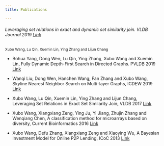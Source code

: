 ```yaml
---
title: Publications

---
```




###### Leveraging set relations in exact and dynamic set similarity join. VLDB Journal 2019 [Link](https://link.springer.com/article/10.1007/s00778-018-0529-2)
<small> Xubo Wang, Lu Qin, Xuemin Lin, Ying Zhang and Lijun Chang </small>

- Bohua Yang, Dong Wen, Lu Qin, Ying Zhang, Xubo Wang and Xuemin Lin, Fully Dynamic Depth-First Search in Directed Graphs. PVLDB 2019 [Link](http://www.vldb.org/pvldb/vol13/p142-yang.pdf)

* Wanqi Liu, Dong Wen, Hanchen Wang, Fan Zhang and Xubo Wang, Skyline Nearest Neighbor Search on Multi-layer Graphs, ICDEW 2019 [Link](https://ieeexplore.ieee.org/document/8750910)

* Xubo Wang, Lu Qin, Xuemin Lin, Ying Zhang and Lijun Chang, Leveraging Set Relations in Exact Set Similarity Join, VLDB 2017 [Link](http://www.vldb.org/pvldb/vol10/p925-wang.pdf)

* Xubo Wang, Xiangxiang Zeng, Ying Ju, Yi Jiang, Zhujin Zhang and Wenqiang Chen, A classification method for microarrays based on diversity, Current Bioinformatics 2016 [Link](http://www.eurekaselect.com/124039/article)

* Xubo Wang, Defu Zhang, Xiangxiang Zeng and Xiaoying Wu, A Bayesian Investment Model for Online P2P Lending, ICoC 2013 [Link](https://link.springer.com/chapter/10.1007/978-3-642-53959-6_3)

